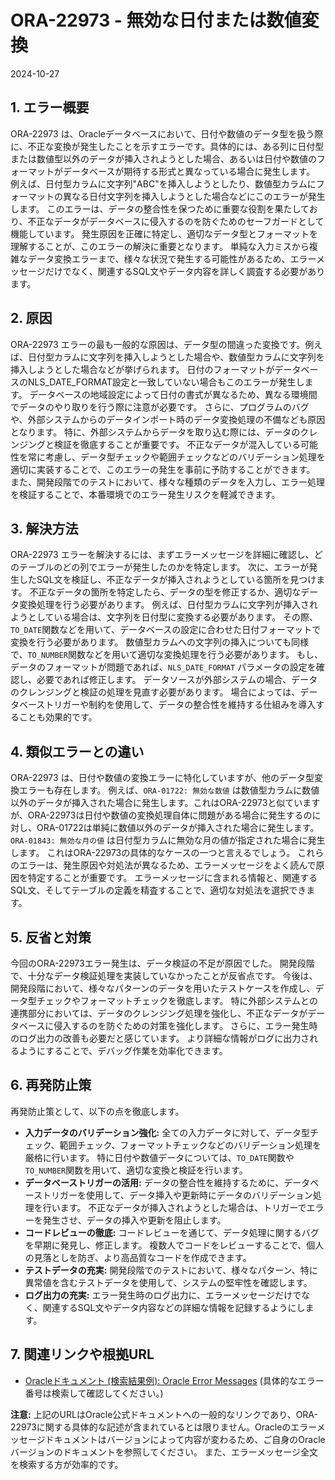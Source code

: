 # ORA-22973 - 無効な日付または数値変換

2024-10-27

## 1. エラー概要

ORA-22973 は、Oracleデータベースにおいて、日付や数値のデータ型を扱う際に、不正な変換が発生したことを示すエラーです。具体的には、ある列に日付型または数値型以外のデータが挿入されようとした場合、あるいは日付や数値のフォーマットがデータベースが期待する形式と異なっている場合に発生します。  例えば、日付型カラムに文字列"ABC"を挿入しようとしたり、数値型カラムにフォーマットの異なる日付文字列を挿入しようとした場合などにこのエラーが発生します。  このエラーは、データの整合性を保つために重要な役割を果たしており、不正なデータがデータベースに侵入するのを防ぐためのセーフガードとして機能しています。  発生原因を正確に特定し、適切なデータ型とフォーマットを理解することが、このエラーの解決に重要となります。  単純な入力ミスから複雑なデータ変換エラーまで、様々な状況で発生する可能性があるため、エラーメッセージだけでなく、関連するSQL文やデータ内容を詳しく調査する必要があります。


## 2. 原因

ORA-22973 エラーの最も一般的な原因は、データ型の間違った変換です。例えば、日付型カラムに文字列を挿入しようとした場合や、数値型カラムに文字列を挿入しようとした場合などが挙げられます。  日付のフォーマットがデータベースのNLS_DATE_FORMAT設定と一致していない場合もこのエラーが発生します。  データベースの地域設定によって日付の書式が異なるため、異なる環境間でデータのやり取りを行う際に注意が必要です。  さらに、プログラムのバグや、外部システムからのデータインポート時のデータ変換処理の不備なども原因となります。  特に、外部システムからデータを取り込む際には、データのクレンジングと検証を徹底することが重要です。  不正なデータが混入している可能性を常に考慮し、データ型チェックや範囲チェックなどのバリデーション処理を適切に実装することで、このエラーの発生を事前に予防することができます。  また、開発段階でのテストにおいて、様々な種類のデータを入力し、エラー処理を検証することで、本番環境でのエラー発生リスクを軽減できます。


## 3. 解決方法

ORA-22973 エラーを解決するには、まずエラーメッセージを詳細に確認し、どのテーブルのどの列でエラーが発生したのかを特定します。  次に、エラーが発生したSQL文を検証し、不正なデータが挿入されようとしている箇所を見つけます。  不正なデータの箇所を特定したら、データの型を修正するか、適切なデータ変換処理を行う必要があります。  例えば、日付型カラムに文字列が挿入されようとしている場合は、文字列を日付型に変換する必要があります。  その際、`TO_DATE`関数などを用いて、データベースの設定に合わせた日付フォーマットで変換を行う必要があります。  数値型カラムへの文字列の挿入についても同様で、`TO_NUMBER`関数などを用いて適切な変換処理を行う必要があります。  もし、データのフォーマットが問題であれば、`NLS_DATE_FORMAT` パラメータの設定を確認し、必要であれば修正します。  データソースが外部システムの場合、データのクレンジングと検証の処理を見直す必要があります。  場合によっては、データベーストリガーや制約を使用して、データの整合性を維持する仕組みを導入することも効果的です。


## 4. 類似エラーとの違い

ORA-22973 は、日付や数値の変換エラーに特化していますが、他のデータ型変換エラーも存在します。 例えば、`ORA-01722: 無効な数値` は数値型カラムに数値以外のデータが挿入された場合に発生します。これはORA-22973と似ていますが、ORA-22973は日付や数値の変換処理自体に問題がある場合に発生するのに対し、ORA-01722は単純に数値以外のデータが挿入された場合に発生します。  `ORA-01843: 無効な月の値` は日付型カラムに無効な月の値が指定された場合に発生します。  これはORA-22973の具体的なケースの一つと言えるでしょう。  これらのエラーは、発生原因や対処法が異なるため、エラーメッセージをよく読んで原因を特定することが重要です。  エラーメッセージに含まれる情報と、関連するSQL文、そしてテーブルの定義を精査することで、適切な対処法を選択できます。


## 5. 反省と対策

今回のORA-22973エラー発生は、データ検証の不足が原因でした。  開発段階で、十分なデータ検証処理を実装していなかったことが反省点です。  今後は、開発段階において、様々なパターンのデータを用いたテストケースを作成し、データ型チェックやフォーマットチェックを徹底します。  特に外部システムとの連携部分においては、データのクレンジング処理を強化し、不正なデータがデータベースに侵入するのを防ぐための対策を強化します。  さらに、エラー発生時のログ出力の改善も必要だと感じています。  より詳細な情報がログに出力されるようにすることで、デバッグ作業を効率化できます。


## 6. 再発防止策

再発防止策として、以下の点を徹底します。

* **入力データのバリデーション強化:**  全ての入力データに対して、データ型チェック、範囲チェック、フォーマットチェックなどのバリデーション処理を厳格に行います。  特に日付や数値データについては、`TO_DATE`関数や`TO_NUMBER`関数を用いて、適切な変換と検証を行います。
* **データベーストリガーの活用:**  データの整合性を維持するために、データベーストリガーを使用して、データ挿入や更新時にデータのバリデーション処理を行います。  不正なデータが挿入されようとした場合は、トリガーでエラーを発生させ、データの挿入や更新を阻止します。
* **コードレビューの徹底:**  コードレビューを通じて、データ処理に関するバグを早期に発見し、修正します。  複数人でコードをレビューすることで、個人の見落としを防ぎ、より高品質なコードを作成できます。
* **テストデータの充実:**  開発段階でのテストにおいて、様々なパターン、特に異常値を含むテストデータを使用して、システムの堅牢性を確認します。
* **ログ出力の充実:**  エラー発生時のログ出力に、エラーメッセージだけでなく、関連するSQL文やデータ内容などの詳細な情報を記録するようにします。


## 7. 関連リンクや根拠URL

* [Oracleドキュメント (検索結果例):  Oracle Error Messages](https://docs.oracle.com/en/database/oracle/oracle-database/19/errmg/toc.htm)  (具体的なエラー番号は検索して確認してください。)


**注意:** 上記のURLはOracle公式ドキュメントへの一般的なリンクであり、ORA-22973に関する具体的な記述が含まれているとは限りません。Oracleのエラーメッセージドキュメントはバージョンによって内容が変わるため、ご自身のOracleバージョンのドキュメントを参照してください。  また、エラーメッセージ全文を検索する方が効率的です。